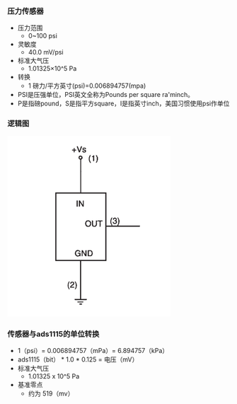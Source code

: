 ### 压力传感器
- 压力范围 
  - 0~100 psi  
- 灵敏度 
  - 40.0 mV/psi 
- 标准大气压
  - 1.01325×10^5 Pa
- 转换 
  - 1 磅力/平方英寸(psi)=0.006894757(mpa)
- PSI是压强单位，PSI英文全称为Pounds per square ra'minch。
- P是指磅pound，S是指平方square，I是指英寸inch，美国习惯使用psi作单位


### 逻辑图

![image-20220507170649220](.\img\40pc100g2a.jpg)

### 传感器与ads1115的单位转换
- 1（psi）= 0.006894757（mPa）= 6.894757（kPa）
- ads1115（bit） * 1.0 * 0.125 = 电压（mV）
- 标准大气压
  - 1.01325 x 10^5 Pa
- 基准零点
  - 约为 519（mv）